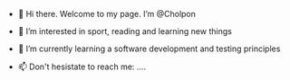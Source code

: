 - 👋 Hi there. Welcome to my page. I’m @Cholpon


- 👀 I’m interested in sport, reading and learning new things
- 🌱 I’m currently learning a software development and testing principles
- 📫 Don't hesistate to reach me: ....

<!---
CholponS/CholponS is a ✨ special ✨ repository because its `README.md` (this file) appears on your GitHub profile.
You can click the Preview link to take a look at your changes.
--->
